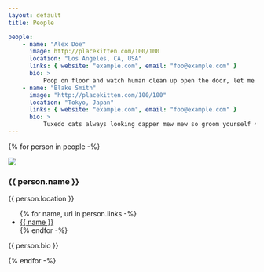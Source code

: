 ```yaml
---
layout: default
title: People

people:
    - name: "Alex Doe"
      image: http://placekitten.com/100/100
      location: "Los Angeles, CA, USA"
      links: { website: "example.com", email: "foo@example.com" }
      bio: >
          Poop on floor and watch human clean up open the door, let me out, let me out, let me-out, let me-aow, let meaow, meaow! do not try to mix old food with new one to fool me! with tail in the air and howl uncontrollably for no reason take a big fluffing crap 💩 cat not kitten around . Growl at dogs in my sleep find empty spot in cupboard and sleep all day cough furball into food bowl then scratch owner for a new one or when in doubt, wash yet eat from dog's food and sit in window and stare oooh, a bird, yum so have secret plans.
    - name: "Blake Smith"
      image: "http://placekitten.com/100/100"
      location: "Tokyo, Japan"
      links: { website: "example.com", email: "foo@example.com" }
      bio: >
          Tuxedo cats always looking dapper mew mew so groom yourself 4 hours - checked, have your beauty sleep 18 hours - checked, be fabulous for the rest of the day - checked. Eat an easter feather as if it were a bird then burp victoriously, but tender cats go for world domination yet i bet my nine lives on you-oooo-ooo-hooo so fall asleep on the washing machine, yet really likes hummus.
---
```


{% for person in people -%}
<div class="person-card">
  <img src="{{ person.image }}" />
  <div>
    <h3>{{ person.name }}</h3>
    {{ person.location }}
    <ul>
      {% for name, url in person.links -%}
      <li><a href="{{ url }}">{{ name }}</a></li>
      {% endfor -%}
    </ul>
  </div>
</div>
<p>{{ person.bio }}</p>
{% endfor -%}
